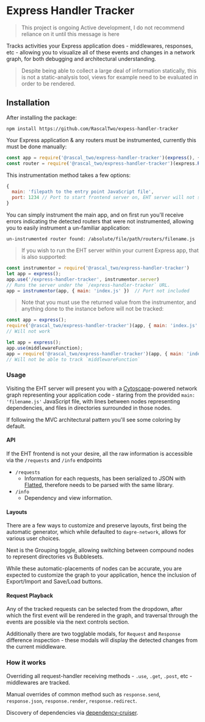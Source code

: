 # Express Handler Tracker

> This project is ongoing Active development, I do not recommend reliance on it until this message is here

Tracks activities your Express application does - middlewares, responses, etc - allowing you to visualize all of these events and changes in a network graph, for both debugging and architectural understanding.

> Despite being able to collect a large deal of information statically, this is not a static-analysis tool, views for example need to be evaluated in order to be rendered.

## Installation

After installing the package:

```shell
npm install https://github.com/RascalTwo/expess-handler-tracker
```

Your Express application & any routers must be instrumented, currently this must be done manually:

```javascript
const app = require('@rascal_two/express-handler-tracker')(express(), { main: 'index.js', port: 1234 })
const router = require('@rascal_two/express-handler-tracker')(express.Router());
```

This instrumentation method takes a few options:

```javascript
{
  main: 'filepath to the entry point JavaScript file',
  port: 1234 // Port to start frontend server on, EHT server will not start without
}
```

You can simply instrument the main app, and on first run you'll receive errors indicating the detected routers that were not instrumented, allowing you to easily instrument a un-familiar application:

```shell
un-instrumented router found: /absolute/file/path/routers/filename.js
```

> If you wish to run the EHT server within your current Express app, that is also supported:

```javascript
const instrumentor = require('@rascal_two/express-handler-tracker')
let app = express();
app.use('/express-handler-tracker', instrumentor.server)
// Runs the server under the `/express-handler-tracker` URL.
app = instrumentor(app, { main: 'index.js' })  // Port not included
```

> Note that you must use the returned value from the instrumentor, and anything done to the instance before will not be tracked:

```javascript
const app = express();
require('@rascal_two/express-handler-tracker')(app, { main: 'index.js' });
// Will not work
```

```javascript
let app = express();
app.use(middlewareFunction);
app = require('@rascal_two/express-handler-tracker')(app, { main: 'index.js' });
// Will not be able to track `middlewareFunction`
```

### Usage

Visiting the EHT server will present you with a [Cytoscape](https://js.cytoscape.org/)-powered network graph representing your application code - staring from the provided `main: 'filename.js'` JavaScript file, with lines between nodes representing dependencies, and files in directories surrounded in those nodes.

If following the MVC architectural pattern you'll see some coloring by default.

#### API

If the EHT frontend is not your desire, all the raw information is accessible via the `/requests` and `/info` endpoints

- `/requests`
  - Information for each requests, has been serialized to JSON with [Flatted](https://github.com/WebReflection/flatted), therefore needs to be parsed with the same library.
- `/info`
  - Dependency and view information.

#### Layouts

There are a few ways to customize and preserve layouts, first being the automatic generator, which while defaulted to `dagre-network`, allows for various user choices.

Next is the Grouping toggle, allowing switching between compound nodes to represent directories vs Bubblesets.

While these automatic-placements of nodes can be accurate, you are expected to customize the graph to your application, hence the inclusion of Export/Import and Save/Load buttons.

#### Request Playback

Any of the tracked requests can be selected from the dropdown, after which the first event will be rendered in the graph, and traversal through the events are possible via the next controls section.

Additionally there are two togglable modals, for `Request` and `Response` difference inspection - these modals will display the detected changes from the current middleware.

### How it works

Overriding all request-handler receiving methods - `.use`, `.get`, `.post`, etc - middlewares are tracked.

Manual overrides of common method such as `response.send`, `response.json`, `response.render`, `response.redirect`.

Discovery of dependencies via [dependency-cruiser](https://github.com/sverweij/dependency-cruise).
